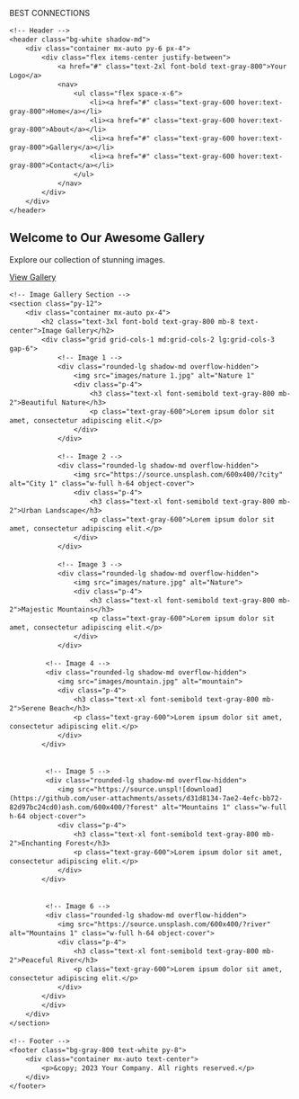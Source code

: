 BEST CONNECTIONS

<html lang="en">
<head>
    <meta charset="UTF-8">
    <meta name="viewport" content="width=device-width, initial-scale=1.0">
    <title>Landing Page with Image Gallery</title>
    <link href="https://cdn.jsdelivr.net/npm/tailwindcss@2.2.19/dist/tailwind.min.css" rel="stylesheet">
</head>
<body class="bg-gray-100">

    <!-- Header -->
    <header class="bg-white shadow-md">
        <div class="container mx-auto py-6 px-4">
            <div class="flex items-center justify-between">
                <a href="#" class="text-2xl font-bold text-gray-800">Your Logo</a>
                <nav>
                    <ul class="flex space-x-6">
                        <li><a href="#" class="text-gray-600 hover:text-gray-800">Home</a></li>
                        <li><a href="#" class="text-gray-600 hover:text-gray-800">About</a></li>
                        <li><a href="#" class="text-gray-600 hover:text-gray-800">Gallery</a></li>
                        <li><a href="#" class="text-gray-600 hover:text-gray-800">Contact</a></li>
                    </ul>
                </nav>
            </div>
        </div>
    </header>

<!-- Hero Section -->
<section class="bg-gradient-to-r from-purple-500 to-blue-500 text-white py-20">
    <div class="container mx-auto text-center">
        <h1 class="text-4xl font-bold mb-4">Welcome to Our Awesome Gallery</h1>
        <p class="text-lg mb-8">Explore our collection of stunning images.</p>
        <a href="#" class="bg-white text-purple-600 font-bold py-3 px-8 rounded-full hover:bg-purple-100 hover:text-purple-800">
            View Gallery
        </a>
    </div>
</section>


    <!-- Image Gallery Section -->
    <section class="py-12">
        <div class="container mx-auto px-4">
            <h2 class="text-3xl font-bold text-gray-800 mb-8 text-center">Image Gallery</h2>
            <div class="grid grid-cols-1 md:grid-cols-2 lg:grid-cols-3 gap-6">
                <!-- Image 1 -->
                <div class="rounded-lg shadow-md overflow-hidden">
                    <img src="images/nature 1.jpg" alt="Nature 1" 
                    <div class="p-4">
                        <h3 class="text-xl font-semibold text-gray-800 mb-2">Beautiful Nature</h3>
                        <p class="text-gray-600">Lorem ipsum dolor sit amet, consectetur adipiscing elit.</p>
                    </div>
                </div>

                <!-- Image 2 -->
                <div class="rounded-lg shadow-md overflow-hidden">
                    <img src="https://source.unsplash.com/600x400/?city" alt="City 1" class="w-full h-64 object-cover">
                    <div class="p-4">
                        <h3 class="text-xl font-semibold text-gray-800 mb-2">Urban Landscape</h3>
                        <p class="text-gray-600">Lorem ipsum dolor sit amet, consectetur adipiscing elit.</p>
                    </div>
                </div>

                <!-- Image 3 -->
                <div class="rounded-lg shadow-md overflow-hidden">
                    <img src="images/nature.jpg" alt="Nature">
                    <div class="p-4">
                        <h3 class="text-xl font-semibold text-gray-800 mb-2">Majestic Mountains</h3>
                        <p class="text-gray-600">Lorem ipsum dolor sit amet, consectetur adipiscing elit.</p>
                    </div>
                </div>

             <!-- Image 4 -->
             <div class="rounded-lg shadow-md overflow-hidden">
                <img src="images/mountain.jpg" alt="mountain">
                <div class="p-4">
                    <h3 class="text-xl font-semibold text-gray-800 mb-2">Serene Beach</h3>
                    <p class="text-gray-600">Lorem ipsum dolor sit amet, consectetur adipiscing elit.</p>
                </div>
            </div>


             <!-- Image 5 -->
             <div class="rounded-lg shadow-md overflow-hidden">
                <img src="https://source.unspl![download](https://github.com/user-attachments/assets/d31d8134-7ae2-4efc-bb72-82d97bc24cd0)ash.com/600x400/?forest" alt="Mountains 1" class="w-full h-64 object-cover">
                <div class="p-4">
                    <h3 class="text-xl font-semibold text-gray-800 mb-2">Enchanting Forest</h3>
                    <p class="text-gray-600">Lorem ipsum dolor sit amet, consectetur adipiscing elit.</p>
                </div>
            </div>


             <!-- Image 6 -->
             <div class="rounded-lg shadow-md overflow-hidden">
                <img src="https://source.unsplash.com/600x400/?river" alt="Mountains 1" class="w-full h-64 object-cover">
                <div class="p-4">
                    <h3 class="text-xl font-semibold text-gray-800 mb-2">Peaceful River</h3>
                    <p class="text-gray-600">Lorem ipsum dolor sit amet, consectetur adipiscing elit.</p>
                </div>
            </div>
            </div>
        </div>
    </section>

    <!-- Footer -->
    <footer class="bg-gray-800 text-white py-8">
        <div class="container mx-auto text-center">
            <p>&copy; 2023 Your Company. All rights reserved.</p>
        </div>
    </footer>

</body>
</html>
